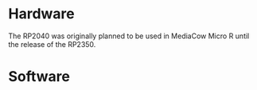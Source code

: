 
# Hardware
The RP2040 was originally planned to be used in MediaCow Micro R until the release of the RP2350.

# Software
